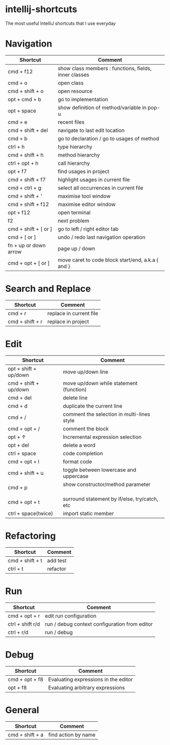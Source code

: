 # intellij-shortcuts
The most useful IntelliJ shortcuts that I use everyday


# Navigation
| Shortcut             | Comment                                               |
| -------------------- | ----------------------------------------------------- |
| cmd + f12            | show class members : functions, fields, inner classes |
| cmd + o              | open class                                            |
| cmd + shift + o      | open resource                                         |
| opt + cmd + b        | go to implementation                                  |
| opt + space          | show definition of method/variable in pop-u           |
| cmd + e              | recent files                                          |
| cmd + shift + del    | navigate to last edit location                        |
| cmd + b              | go to declaration / go to usages of method            |
| ctrl + h             | type hierarchy                                        |
| cmd + shift + h      | method hierarchy                                      |
| ctrl + opt + h       | call hierarchy                                        |
| opt + f7             | find usages in project                                |
| cmd + shift + f7     | highlight usages in current file                      |
| cmd + ctrl + g       | select all occurrences in current file                |
| cmd + shift + '      | maximise tool window                                  |
| cmd + shift + f12    | maximise editor window                                |
| opt + f12            | open terminal                                         |
| f2                   | next problem                                          |
| cmd + shift + [ or ] | go to left / right editor tab                         |
| cmd + [ or ]         | undo / redo last navigation operation                 |
| fn + up or down arrow| page up / down                                        |
| cmd + opt + [ or ]   | move caret to code block start/end, a.k.a { and }     |

# Search and Replace
| Shortcut        | Comment                 |
| --------------- | ----------------------- |
| cmd + r         | replace in current file |
| cmd + shift + r | replace in project      |

# Edit
| Shortcut              | Comment                                           |
| --------------------- | ------------------------------------------------- |
| opt + shift + up/down | move up/down line                                 |
| cmd + shift + up/down | move up/down while statement (function)           |
| cmd + del             | delete line                                       |
| cmd + d               | duplicate the current line                        |
| cmd + /               | comment the selection in multi-lines style        |
| cmd + opt + /         | comment the block                                 |
| opt + ↑               | Incremental expression selection                  |
| opt + del             | delete a word                                     |
| ctrl + space          | code completion                                   |
| cmd + opt + l         | format code                                       |
| cmd + shift + u       | toggle between lowercase and uppercase            |
| cmd + p               | show constructor/method parameter                 |
| cmd + opt + t         | surround statement by if/else, try/catch, etc     |
| ctrl + space(twice)   | import static member                              |

# Refactoring
| Shortcut        | Comment  |
| --------------- | -------- |
| cmd + shift + t | add test |
| ctrl + t        | refactor |

# Run
| Shortcut         | Comment                                       |
| ---------------- | --------------------------------------------- |
| cmd + opt + r    | edit run configuration                        |
| ctrl + shift r/d | run / debug context configuration from editor |
| ctrl + r/d       | run / debug                                   |

# Debug
| Shortcut         | Comment                                       |
| ---------------- | --------------------------------------------- |
| cmd + opt + f8   | Evaluating expressions in the editor          |
| opt + f8         | Evaluating arbitrary expressions              |

# General
| Shortcut        | Comment             |
| --------------- | ------------------- |
| cmd + shift + a | find action by name |
